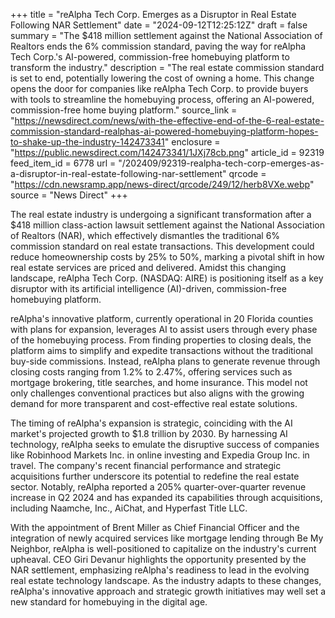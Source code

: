 +++
title = "reAlpha Tech Corp. Emerges as a Disruptor in Real Estate Following NAR Settlement"
date = "2024-09-12T12:25:12Z"
draft = false
summary = "The $418 million settlement against the National Association of Realtors ends the 6% commission standard, paving the way for reAlpha Tech Corp.'s AI-powered, commission-free homebuying platform to transform the industry."
description = "The real estate commission standard is set to end, potentially lowering the cost of owning a home. This change opens the door for companies like reAlpha Tech Corp. to provide buyers with tools to streamline the homebuying process, offering an AI-powered, commission-free home buying platform."
source_link = "https://newsdirect.com/news/with-the-effective-end-of-the-6-real-estate-commission-standard-realphas-ai-powered-homebuying-platform-hopes-to-shake-up-the-industry-142473341"
enclosure = "https://public.newsdirect.com/142473341/1JXj78cb.png"
article_id = 92319
feed_item_id = 6778
url = "/202409/92319-realpha-tech-corp-emerges-as-a-disruptor-in-real-estate-following-nar-settlement"
qrcode = "https://cdn.newsramp.app/news-direct/qrcode/249/12/herb8VXe.webp"
source = "News Direct"
+++

<p>The real estate industry is undergoing a significant transformation after a $418 million class-action lawsuit settlement against the National Association of Realtors (NAR), which effectively dismantles the traditional 6% commission standard on real estate transactions. This development could reduce homeownership costs by 25% to 50%, marking a pivotal shift in how real estate services are priced and delivered. Amidst this changing landscape, reAlpha Tech Corp. (NASDAQ: AIRE) is positioning itself as a key disruptor with its artificial intelligence (AI)-driven, commission-free homebuying platform.</p><p>reAlpha's innovative platform, currently operational in 20 Florida counties with plans for expansion, leverages AI to assist users through every phase of the homebuying process. From finding properties to closing deals, the platform aims to simplify and expedite transactions without the traditional buy-side commissions. Instead, reAlpha plans to generate revenue through closing costs ranging from 1.2% to 2.47%, offering services such as mortgage brokering, title searches, and home insurance. This model not only challenges conventional practices but also aligns with the growing demand for more transparent and cost-effective real estate solutions.</p><p>The timing of reAlpha's expansion is strategic, coinciding with the AI market's projected growth to $1.8 trillion by 2030. By harnessing AI technology, reAlpha seeks to emulate the disruptive success of companies like Robinhood Markets Inc. in online investing and Expedia Group Inc. in travel. The company's recent financial performance and strategic acquisitions further underscore its potential to redefine the real estate sector. Notably, reAlpha reported a 205% quarter-over-quarter revenue increase in Q2 2024 and has expanded its capabilities through acquisitions, including Naamche, Inc., AiChat, and Hyperfast Title LLC.</p><p>With the appointment of Brent Miller as Chief Financial Officer and the integration of newly acquired services like mortgage lending through Be My Neighbor, reAlpha is well-positioned to capitalize on the industry's current upheaval. CEO Giri Devanur highlights the opportunity presented by the NAR settlement, emphasizing reAlpha's readiness to lead in the evolving real estate technology landscape. As the industry adapts to these changes, reAlpha's innovative approach and strategic growth initiatives may well set a new standard for homebuying in the digital age.</p>